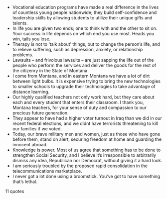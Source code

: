  - Vocational education programs have made a real difference in the lives of countless young people nationwide; they build self-confidence and leadership skills by allowing students to utilize their unique gifts and talents.
 - In life you are given two ends; one to think with and the other to sit on. Your success in life depends on which end you use most. Heads you win, tails you lose.
 - Therapy is not to ‘talk about’ things, but to change the person’s life, and to relieve suffering, such as depression, anxiety, or relationship problems.
 - Lawsuits – and frivolous lawsuits – are just sapping the life out of the people who perform the services and deliver the goods for the rest of the citizenry in the State of Montana.
 - I come from Montana, and in eastern Montana we have a lot of dirt between light bulbs. It is expensive trying to bring the new technologies to smaller schools to upgrade their technologies to take advantage of distance learning.
 - Our highly qualified teachers not only work hard, but they care about each and every student that enters their classroom. I thank you, Montana teachers, for your sense of duty and compassion to our precious future generation.
 - They appear to have had a higher voter turnout in Iraq than we did in our recent federal elections, and we didnt have terrorists threatening to kill our families if we voted.
 - Today, our brave military men and women, just as those who have gone before them, stand on alert, securing freedom at home and guarding the innocent abroad.
 - Knowledge is power. Most of us agree that something has to be done to strengthen Social Security, and I believe it’s irresponsible to arbitrarily dismiss any idea, Republican nor Democrat, without giving it a hard look.
 - I am seriously troubled by the proposed rapid consolidation in the telecommunications marketplace.
 - I never got a lot done using a broomstick. You’ve got to have something that’s lethal.

11 quotes